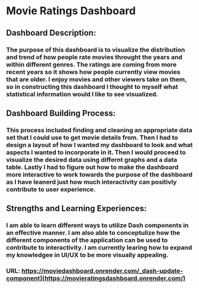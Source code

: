 # Movie Ratings Dashboard


## Dashboard Description:
### The purpose of this dashboard is to visualize the distribution and trend of how people rate movies throught the years and within different genres. The ratings are coming from more recent years so it shows how people currently view movies that are older. I enjoy movies and other viewers take on them, so in constructing this dashboard I thought to myself what statistical information would I like to see visualized. 

## Dashboard Building Process:
### This process included finding and cleaning an appropriate data set that I could use to get movie details from. Then I had to design a layout of how I wanted my dashboard to look and what aspects I wanted to incorporate in it. Then I would proceed to visualize the desired data using differnt graphs and a data table. Lastly I had to figure out how to make the dashboard more interactive to work towards the purpose of the dashboard as I have leanerd just how much interactivity can positivly contribute to user experience.


## Strengths and Learning Experiences: 
### I am able to learn different ways to utilize Dash components in an effective manner. I am also able to conceptulize how the different components of the application can be used to contribute to interactivity. I am currently learing how to expand my knowledgee in UI/UX to be more visually appealing.

### URL: https://moviedashboard.onrender.com/_dash-update-component](https://movieratingsdashboard.onrender.com/)
